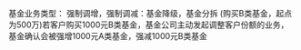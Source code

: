 基金业务类型：
强制调增，强制调减：基金降级，基金分拆
(购买B类基金，起点为500万)若客户购买1000元B类基金，基金公司主动发起调整客户份额的业务，基金确认会被强增1000元A类基金，强减1000元B类基金
